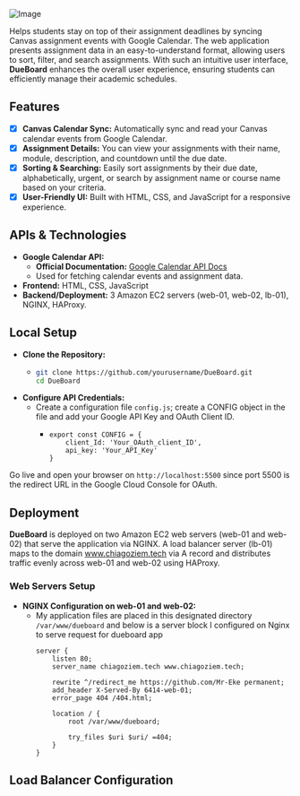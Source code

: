 ![Image](https://github.com/user-attachments/assets/e68b260f-37a1-4a07-919d-be969c52325f)   
  
Helps students stay on top of their assignment deadlines by syncing Canvas assignment events with Google Calendar. The web application presents assignment data in an easy-to-understand format, allowing users to sort, filter, and search assignments. With such an intuitive user interface, **DueBoard** enhances the overall user experience, ensuring students can efficiently manage their academic schedules. 
## Features
- [x] **Canvas Calendar Sync:** Automatically sync and read your Canvas calendar events from Google Calendar.
- [x] **Assignment Details:** You can view your assignments with their name, module, description, and countdown until the due date.
- [x] **Sorting & Searching:** Easily sort assignments by their due date, alphabetically, urgent, or search by assignment name or course name based on your criteria.
- [x] **User-Friendly UI:** Built with HTML, CSS, and JavaScript for a responsive experience.
## APIs & Technologies
- **Google Calendar API:**
  - **Official Documentation:** [Google Calendar API Docs](https://developers.google.com/calendar/api/guides/overview)
  - Used for fetching calendar events and assignment data. 
- **Frontend:** HTML, CSS, JavaScript
- **Backend/Deployment:** 3 Amazon EC2 servers (web-01, web-02, lb-01), NGINX, HAProxy.

## Local Setup
- **Clone the Repository:**
  - ```bash
    git clone https://github.com/yourusername/DueBoard.git
    cd DueBoard
    ```
- **Configure API Credentials:**
  - Create a configuration file ```config.js```; create a CONFIG object in the file and add your Google API Key and OAuth Client ID.  
      - ```
        export const CONFIG = {
            client_Id: 'Your_OAuth_client_ID',
            api_key: 'Your_API_Key'
        }
        ```
Go live and open your browser on ```http://localhost:5500``` since port 5500 is the redirect URL in the Google Cloud Console for OAuth.  
## Deployment
**DueBoard** is deployed on two Amazon EC2 web servers (web-01 and web-02) that serve the application via NGINX. A load balancer server (lb-01) maps to the domain www.chiagoziem.tech via A record and distributes traffic evenly across web-01 and web-02 using HAProxy.  
### Web Servers Setup
- **NGINX Configuration on web-01 and web-02:**
  - My application files are placed in this designated directory ```/var/www/dueboard``` and below is a server block I configured on Nginx to serve request for dueboard app
      ```
      server {
          listen 80;
          server_name chiagoziem.tech www.chiagoziem.tech;

          rewrite ^/redirect_me https://github.com/Mr-Eke permanent;
          add_header X-Served-By 6414-web-01;
          error_page 404 /404.html;

          location / {
              root /var/www/dueboard;
      
              try_files $uri $uri/ =404;
          }
      }
    ```
## Load Balancer Configuration

